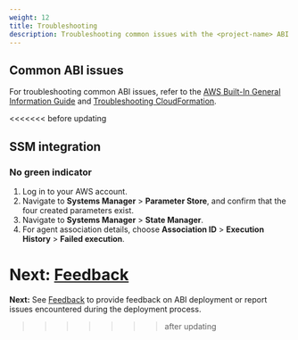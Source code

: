```yaml
---
weight: 12
title: Troubleshooting
description: Troubleshooting common issues with the <project-name> ABI solution.
---
```


## Common ABI issues

For troubleshooting common ABI issues, refer to the [AWS Built-In General Information Guide](http://link-to-reference-architecture) and [Troubleshooting CloudFormation](https://docs.aws.amazon.com/AWSCloudFormation/latest/UserGuide/troubleshooting.html).

<<<<<<< before updating
## SSM integration

### No green indicator

1. Log in to your AWS account.
2. Navigate to **Systems Manager** > **Parameter Store**, and confirm that the four created parameters exist.
3. Navigate to **Systems Manager** > **State Manager**.
4. For agent association details, choose **Association ID** > **Execution History** > **Failed execution**.

**Next:** [Feedback](/feedback/index.html)
=======
**Next:** See [Feedback](/feedback/index.html) to provide feedback on ABI deployment or report issues encountered during the deployment process.
>>>>>>> after updating
